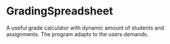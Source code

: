 # GradingSpreadsheet
A useful grade calculator with dynamic amount of students and assignments. The program adapts to the users demands. 
